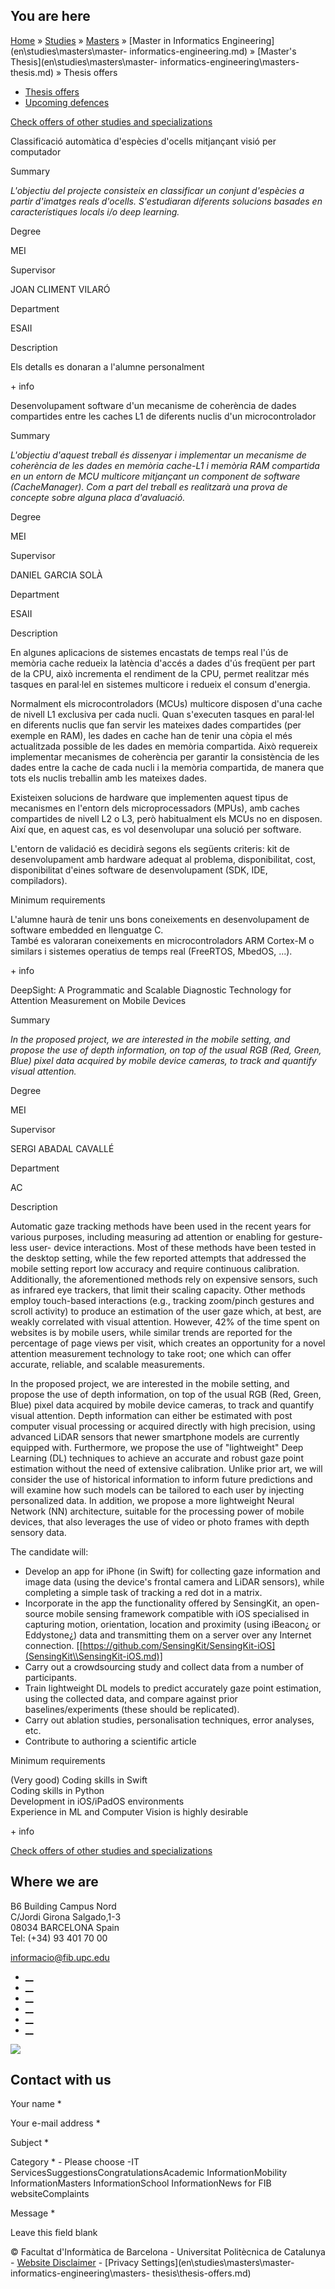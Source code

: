 ## You are here

[Home](en.md) » [Studies](en\\studies.md) » [Masters](en\\studies\\masters.md)
» [Master in Informatics Engineering](en\\studies\\masters\\master-
informatics-engineering.md) » [Master's Thesis](en\\studies\\masters\\master-
informatics-engineering\\masters-thesis.md) » Thesis offers

  * [Thesis offers](en\\studies\\masters\\master-informatics-engineering\\masters-thesis\\thesis-offers.md)
  * [Upcoming defences](en\\studies\\masters\\master-informatics-engineering\\masters-thesis\\upcoming-defences.md)

[Check offers of other studies and specializations](en\\thesis-offers-form.md)

Classificació automàtica d'espècies d'ocells mitjançant visió per computador

Summary

_L'objectiu del projecte consisteix en classificar un conjunt d'espècies a
partir d'imatges reals d'ocells. S'estudiaran diferents solucions basades en
característiques locals i/o deep learning._

Degree

MEI

Supervisor

JOAN CLIMENT VILARÓ

Department

ESAII

Description

Els detalls es donaran a l'alumne personalment

\+ info

Desenvolupament software d'un mecanisme de coherència de dades compartides
entre les caches L1 de diferents nuclis d'un microcontrolador

Summary

_L'objectiu d'aquest treball és dissenyar i implementar un mecanisme de
coherència de les dades en memòria cache-L1 i memòria RAM compartida en un
entorn de MCU multicore mitjançant un component de software (CacheManager).
Com a part del treball es realitzarà una prova de concepte sobre alguna placa
d'avaluació._

Degree

MEI

Supervisor

DANIEL GARCIA SOLÀ

Department

ESAII

Description

En algunes aplicacions de sistemes encastats de temps real l'ús de memòria
cache redueix la latència d'accés a dades d'ús freqüent per part de la CPU,
això incrementa el rendiment de la CPU, permet realitzar més tasques en
paral·lel en sistemes multicore i redueix el consum d'energia.

Normalment els microcontroladors (MCUs) multicore disposen d'una cache de
nivell L1 exclusiva per cada nucli. Quan s'executen tasques en paral·lel en
diferents nuclis que fan servir les mateixes dades compartides (per exemple en
RAM), les dades en cache han de tenir una còpia el més actualitzada possible
de les dades en memòria compartida. Això requereix implementar mecanismes de
coherència per garantir la consistència de les dades entre la cache de cada
nucli i la memòria compartida, de manera que tots els nuclis treballin amb les
mateixes dades.

Existeixen solucions de hardware que implementen aquest tipus de mecanismes en
l'entorn dels microprocessadors (MPUs), amb caches compartides de nivell L2 o
L3, però habitualment els MCUs no en disposen. Així que, en aquest cas, es vol
desenvolupar una solució per software.

L'entorn de validació es decidirà segons els següents criteris: kit de
desenvolupament amb hardware adequat al problema, disponibilitat, cost,
disponibilitat d'eines software de desenvolupament (SDK, IDE, compiladors).

Minimum requirements

L'alumne haurà de tenir uns bons coneixements en desenvolupament de software
embedded en llenguatge C.  
També es valoraran coneixements en microcontroladors ARM Cortex-M o similars i
sistemes operatius de temps real (FreeRTOS, MbedOS, ...).

\+ info

DeepSight: A Programmatic and Scalable Diagnostic Technology for Attention
Measurement on Mobile Devices

Summary

_In the proposed project, we are interested in the mobile setting, and propose
the use of depth information, on top of the usual RGB (Red, Green, Blue) pixel
data acquired by mobile device cameras, to track and quantify visual
attention._

Degree

MEI

Supervisor

SERGI ABADAL CAVALLÉ

Department

AC

Description

Automatic gaze tracking methods have been used in the recent years for various
purposes, including measuring ad attention or enabling for gesture-less user-
device interactions. Most of these methods have been tested in the desktop
setting, while the few reported attempts that addressed the mobile setting
report low accuracy and require continuous calibration. Additionally, the
aforementioned methods rely on expensive sensors, such as infrared eye
trackers, that limit their scaling capacity. Other methods employ touch-based
interactions (e.g., tracking zoom/pinch gestures and scroll activity) to
produce an estimation of the user gaze which, at best, are weakly correlated
with visual attention. However, 42% of the time spent on websites is by mobile
users, while similar trends are reported for the percentage of page views per
visit, which creates an opportunity for a novel attention measurement
technology to take root; one which can offer accurate, reliable, and scalable
measurements.

In the proposed project, we are interested in the mobile setting, and propose
the use of depth information, on top of the usual RGB (Red, Green, Blue) pixel
data acquired by mobile device cameras, to track and quantify visual
attention. Depth information can either be estimated with post computer visual
processing or acquired directly with high precision, using advanced LiDAR
sensors that newer smartphone models are currently equipped with. Furthermore,
we propose the use of "lightweight" Deep Learning (DL) techniques to achieve
an accurate and robust gaze point estimation without the need of extensive
calibration. Unlike prior art, we will consider the use of historical
information to inform future predictions and will examine how such models can
be tailored to each user by injecting personalized data. In addition, we
propose a more lightweight Neural Network (NN) architecture, suitable for the
processing power of mobile devices, that also leverages the use of video or
photo frames with depth sensory data.

The candidate will:

  * Develop an app for iPhone (in Swift) for collecting gaze information and image data (using the device's frontal camera and LiDAR sensors), while completing a simple task of tracking a red dot in a matrix.
  * Incorporate in the app the functionality offered by SensingKit, an open-source mobile sensing framework compatible with iOS specialised in capturing motion, orientation, location and proximity (using iBeacon¿ or Eddystone¿) data and transmitting them on a server over any Internet connection. [[https://github.com/SensingKit/SensingKit-iOS](SensingKit\\SensingKit-iOS.md)]
  * Carry out a crowdsourcing study and collect data from a number of participants.
  * Train lightweight DL models to predict accurately gaze point estimation, using the collected data, and compare against prior baselines/experiments (these should be replicated).
  * Carry out ablation studies, personalisation techniques, error analyses, etc.
  * Contribute to authoring a scientific article

Minimum requirements

(Very good) Coding skills in Swift  
Coding skills in Python  
Development in iOS/iPadOS environments  
Experience in ML and Computer Vision is highly desirable

\+ info

[Check offers of other studies and specializations](en\\thesis-offers-form.md)

## Where we are

B6 Building Campus Nord  
C/Jordi Girona Salgado,1-3  
08034 BARCELONA Spain  
Tel: (+34) 93 401 70 00

[informacio@fib.upc.edu](informacio@fib.upc.edu.md)

  * [__](en\\noticies\\rss.rss.md)
  * [__](fib.upc.md)
  * [__](fib_upc.md)
  * [__](photos\\fib-upc\\albums.md)
  * [__](user\\mediafib.md)
  * [__](fib.upc.md)

[![](/sites/fib/files/images/banner-suport-fib.jpg)](index.md)

## Contact with us

Your name *

Your e-mail address *

Subject *

Category * \- Please choose -IT ServicesSuggestionsCongratulationsAcademic
InformationMobility InformationMasters InformationSchool InformationNews for
FIB websiteComplaints

Message *

Leave this field blank

© Facultat d'Informàtica de Barcelona - Universitat Politècnica de Catalunya -
[Website Disclaimer](en\\website-disclaimer.md) \- [Privacy
Settings](en\\studies\\masters\\master-informatics-engineering\\masters-
thesis\\thesis-offers.md)

